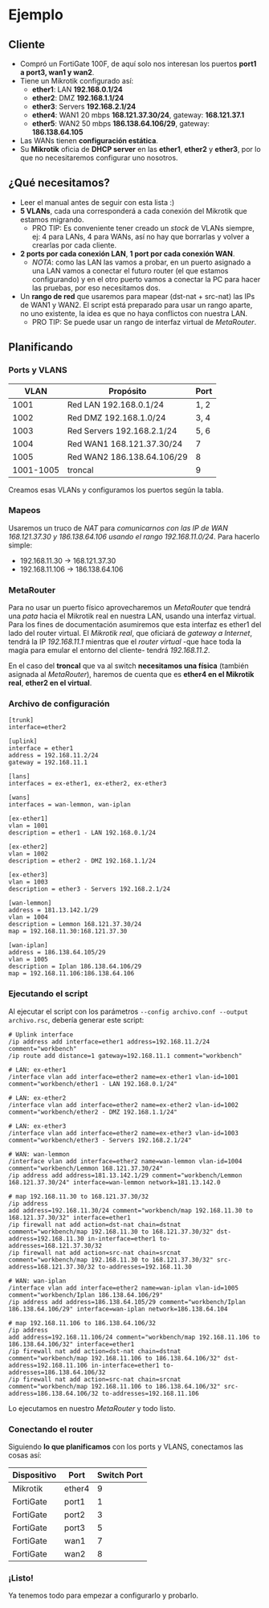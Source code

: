 # Ejemplo

## Cliente

- Compró un FortiGate 100F, de aquí solo nos interesan los puertos **port1 a port3, wan1 y wan2**.
- Tiene un Mikrotik configurado así:
    - **ether1**: LAN **192.168.0.1/24**
    - **ether2**: DMZ **192.168.1.1/24**
    - **ether3**: Servers **192.168.2.1/24**
    - **ether4**: WAN1 20 mbps **168.121.37.30/24**, gateway: **168.121.37.1**
    - **ether5**: WAN2 50 mbps **186.138.64.106/29**, gateway: **186.138.64.105**
- Las WANs tienen **configuración estática**.
- Su **Mikrotik** oficia de **DHCP server** en las **ether1**, **ether2** y **ether3**, por lo que no necesitaremos configurar uno nosotros.

## ¿Qué necesitamos?

- Leer el manual antes de seguir con esta lista :)
- **5 VLANs**, cada una corresponderá a cada conexión del Mikrotik que estamos migrando.
    - PRO TIP: Es conveniente tener creado un *stock* de VLANs siempre, ej: 4 para LANs, 4 para WANs, así no hay que borrarlas y volver a crearlas por cada cliente.
- **2 ports por cada conexión LAN**, **1 port por cada conexión WAN**.
    - *NOTA*: como las LAN las vamos a probar, en un puerto asignado a una LAN vamos a conectar el futuro router (el que estamos configurando) y en el otro puerto vamos a conectar la PC para hacer las pruebas, por eso necesitamos dos.
- Un **rango de red** que usaremos para mapear (dst-nat + src-nat) las IPs de WAN1 y WAN2. El script está preparado para usar un rango aparte, no uno existente, la idea es que no haya conflictos con nuestra LAN.
    - PRO TIP: Se puede usar un rango de interfaz virtual de _MetaRouter_.

## Planificando

### Ports y VLANS

| VLAN | Propósito | Port |
| ---- | --------- | ---- |
| 1001 | Red LAN 192.168.0.1/24 | 1, 2
| 1002 | Red DMZ 192.168.1.0/24 | 3, 4
| 1003 | Red Servers 192.168.2.1/24 | 5, 6
| 1004 | Red WAN1 168.121.37.30/24 | 7
| 1005 | Red WAN2 186.138.64.106/29| 8
| 1001-1005 | troncal | 9

Creamos esas VLANs y configuramos los puertos según la tabla.

### Mapeos

Usaremos un truco de *NAT* para *comunicarnos con las IP de WAN 168.121.37.30 y 186.138.64.106 usando el rango 192.168.11.0/24*. Para hacerlo simple:

- 192.168.11.30 -> 168.121.37.30
- 192.168.11.106 -> 186.138.64.106

### MetaRouter

Para no usar un puerto físico aprovecharemos un *MetaRouter* que tendrá una *pata* hacia el Mikrotik real en nuestra LAN, usando una interfaz virtual. Para los fines de documentación asumiremos que esta interfaz es ether1 del lado del router virtual. El *Mikrotik real*, que oficiará de *gateway a Internet*, tendrá la IP *192.168.11.1* mientras que el *router virtual* -que hace toda la magia para emular el entorno del cliente- tendrá *192.168.11.2*.

En el caso del **troncal** que va al switch **necesitamos una física** (también asignada al *MetaRouter*), haremos de cuenta que es **ether4 en el Mikrotik real**, **ether2 en el virtual**.

### Archivo de configuración

```
[trunk]
interface=ether2

[uplink]
interface = ether1
address = 192.168.11.2/24
gateway = 192.168.11.1

[lans]
interfaces = ex-ether1, ex-ether2, ex-ether3

[wans]
interfaces = wan-lemmon, wan-iplan

[ex-ether1]
vlan = 1001
description = ether1 - LAN 192.168.0.1/24

[ex-ether2]
vlan = 1002
description = ether2 - DMZ 192.168.1.1/24

[ex-ether3]
vlan = 1003
description = ether3 - Servers 192.168.2.1/24

[wan-lemmon]
address = 181.13.142.1/29
vlan = 1004
description = Lemmon 168.121.37.30/24 
map = 192.168.11.30:168.121.37.30

[wan-iplan]
address = 186.138.64.105/29
vlan = 1005
description = Iplan 186.138.64.106/29
map = 192.168.11.106:186.138.64.106
```

### Ejecutando el script

Al ejecutar el script con los parámetros `--config archivo.conf --output archivo.rsc`, debería generar este script:

```
# Uplink interface
/ip address add interface=ether1 address=192.168.11.2/24 comment="workbench"
/ip route add distance=1 gateway=192.168.11.1 comment="workbench"

# LAN: ex-ether1
/interface vlan add interface=ether2 name=ex-ether1 vlan-id=1001 comment="workbench/ether1 - LAN 192.168.0.1/24"

# LAN: ex-ether2
/interface vlan add interface=ether2 name=ex-ether2 vlan-id=1002 comment="workbench/ether2 - DMZ 192.168.1.1/24"

# LAN: ex-ether3
/interface vlan add interface=ether2 name=ex-ether3 vlan-id=1003 comment="workbench/ether3 - Servers 192.168.2.1/24"

# WAN: wan-lemmon
/interface vlan add interface=ether2 name=wan-lemmon vlan-id=1004 comment="workbench/Lemmon 168.121.37.30/24"
/ip address add address=181.13.142.1/29 comment="workbench/Lemmon 168.121.37.30/24" interface=wan-lemmon network=181.13.142.0

# map 192.168.11.30 to 168.121.37.30/32
/ip address
add address=192.168.11.30/24 comment="workbench/map 192.168.11.30 to 168.121.37.30/32" interface=ether1
/ip firewall nat add action=dst-nat chain=dstnat comment="workbench/map 192.168.11.30 to 168.121.37.30/32" dst-address=192.168.11.30 in-interface=ether1 to-addresses=168.121.37.30/32
/ip firewall nat add action=src-nat chain=srcnat comment="workbench/map 192.168.11.30 to 168.121.37.30/32" src-address=168.121.37.30/32 to-addresses=192.168.11.30

# WAN: wan-iplan
/interface vlan add interface=ether2 name=wan-iplan vlan-id=1005 comment="workbench/Iplan 186.138.64.106/29"
/ip address add address=186.138.64.105/29 comment="workbench/Iplan 186.138.64.106/29" interface=wan-iplan network=186.138.64.104

# map 192.168.11.106 to 186.138.64.106/32
/ip address
add address=192.168.11.106/24 comment="workbench/map 192.168.11.106 to 186.138.64.106/32" interface=ether1
/ip firewall nat add action=dst-nat chain=dstnat comment="workbench/map 192.168.11.106 to 186.138.64.106/32" dst-address=192.168.11.106 in-interface=ether1 to-addresses=186.138.64.106/32
/ip firewall nat add action=src-nat chain=srcnat comment="workbench/map 192.168.11.106 to 186.138.64.106/32" src-address=186.138.64.106/32 to-addresses=192.168.11.106
```

Lo ejecutamos en nuestro *MetaRouter* y todo listo.

### Conectando el router

Siguiendo **lo que planificamos** con los ports y VLANS, conectamos las cosas así:

| Dispositivo | Port | Switch Port |
| ----------- | ---- | ----------- |
| Mikrotik | ether4 | 9 |
| FortiGate | port1 | 1 |
| FortiGate | port2 | 3 | 
| FortiGate | port3 | 5 |
| FortiGate | wan1 | 7 | 
| FortiGate | wan2 | 8 |

### ¡Listo!

Ya tenemos todo para empezar a configurarlo y probarlo.
